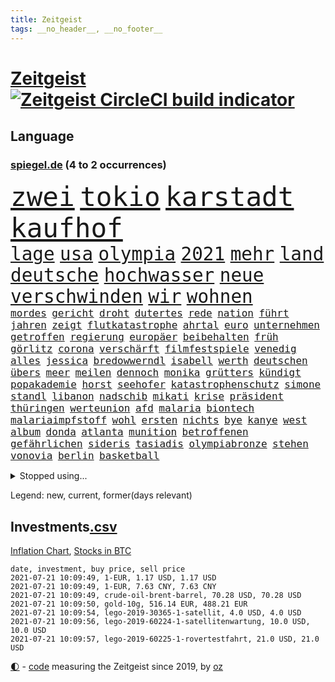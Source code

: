 ```yaml
---
title: Zeitgeist
tags: __no_header__, __no_footer__
---
```


# [Zeitgeist](https://oliz.io/zeitgeist/) [![Zeitgeist CircleCI build indicator](https://circleci.com/gh/ooz/zeitgeist.svg?style=shield)](https://circleci.com/gh/ooz/zeitgeist)

## Language

<h3><a href="https://www.spiegel.de" target="_blank">spiegel.de</a> (4 to 2 occurrences)</h3>
<p style="font-family:monospace">
<span style="font-size:32pt"><a href="news_links.html#zwei" class="current">zwei</a></span>
<span style="font-size:32pt"><a href="news_links.html#tokio" class="current">tokio</a></span>
<span style="font-size:32pt"><a href="news_links.html#karstadt" class="current">karstadt</a></span>
<span style="font-size:32pt"><a href="news_links.html#kaufhof" class="current">kaufhof</a></span>
<br>
<span style="font-size:22pt"><a href="news_links.html#lage" class="current">lage</a></span>
<span style="font-size:22pt"><a href="news_links.html#usa" class="current">usa</a></span>
<span style="font-size:22pt"><a href="news_links.html#olympia" class="current">olympia</a></span>
<span style="font-size:22pt"><a href="news_links.html#2021" class="current">2021</a></span>
<span style="font-size:22pt"><a href="news_links.html#mehr" class="current">mehr</a></span>
<span style="font-size:22pt"><a href="news_links.html#land" class="current">land</a></span>
<span style="font-size:22pt"><a href="news_links.html#deutsche" class="current">deutsche</a></span>
<span style="font-size:22pt"><a href="news_links.html#hochwasser" class="current">hochwasser</a></span>
<span style="font-size:22pt"><a href="news_links.html#neue" class="current">neue</a></span>
<span style="font-size:22pt"><a href="news_links.html#verschwinden" class="current">verschwinden</a></span>
<span style="font-size:22pt"><a href="news_links.html#wir" class="current">wir</a></span>
<span style="font-size:22pt"><a href="news_links.html#wohnen" class="current">wohnen</a></span>
<br>
<span style="font-size:12pt"><a href="news_links.html#mordes" class="current">mordes</a></span>
<span style="font-size:12pt"><a href="news_links.html#gericht" class="current">gericht</a></span>
<span style="font-size:12pt"><a href="news_links.html#droht" class="current">droht</a></span>
<span style="font-size:12pt"><a href="news_links.html#dutertes" class="new">dutertes</a></span>
<span style="font-size:12pt"><a href="news_links.html#rede" class="current">rede</a></span>
<span style="font-size:12pt"><a href="news_links.html#nation" class="current">nation</a></span>
<span style="font-size:12pt"><a href="news_links.html#führt" class="current">führt</a></span>
<span style="font-size:12pt"><a href="news_links.html#jahren" class="current">jahren</a></span>
<span style="font-size:12pt"><a href="news_links.html#zeigt" class="current">zeigt</a></span>
<span style="font-size:12pt"><a href="news_links.html#flutkatastrophe" class="current">flutkatastrophe</a></span>
<span style="font-size:12pt"><a href="news_links.html#ahrtal" class="new">ahrtal</a></span>
<span style="font-size:12pt"><a href="news_links.html#euro" class="current">euro</a></span>
<span style="font-size:12pt"><a href="news_links.html#unternehmen" class="current">unternehmen</a></span>
<span style="font-size:12pt"><a href="news_links.html#getroffen" class="current">getroffen</a></span>
<span style="font-size:12pt"><a href="news_links.html#regierung" class="current">regierung</a></span>
<span style="font-size:12pt"><a href="news_links.html#europäer" class="current">europäer</a></span>
<span style="font-size:12pt"><a href="news_links.html#beibehalten" class="current">beibehalten</a></span>
<span style="font-size:12pt"><a href="news_links.html#früh" class="current">früh</a></span>
<span style="font-size:12pt"><a href="news_links.html#görlitz" class="new">görlitz</a></span>
<span style="font-size:12pt"><a href="news_links.html#corona" class="current">corona</a></span>
<span style="font-size:12pt"><a href="news_links.html#verschärft" class="current">verschärft</a></span>
<span style="font-size:12pt"><a href="news_links.html#filmfestspiele" class="current">filmfestspiele</a></span>
<span style="font-size:12pt"><a href="news_links.html#venedig" class="current">venedig</a></span>
<span style="font-size:12pt"><a href="news_links.html#alles" class="current">alles</a></span>
<span style="font-size:12pt"><a href="news_links.html#jessica" class="current">jessica</a></span>
<span style="font-size:12pt"><a href="news_links.html#bredowwerndl" class="new">bredowwerndl</a></span>
<span style="font-size:12pt"><a href="news_links.html#isabell" class="new">isabell</a></span>
<span style="font-size:12pt"><a href="news_links.html#werth" class="new">werth</a></span>
<span style="font-size:12pt"><a href="news_links.html#deutschen" class="current">deutschen</a></span>
<span style="font-size:12pt"><a href="news_links.html#übers" class="current">übers</a></span>
<span style="font-size:12pt"><a href="news_links.html#meer" class="current">meer</a></span>
<span style="font-size:12pt"><a href="news_links.html#meilen" class="current">meilen</a></span>
<span style="font-size:12pt"><a href="news_links.html#dennoch" class="current">dennoch</a></span>
<span style="font-size:12pt"><a href="news_links.html#monika" class="new">monika</a></span>
<span style="font-size:12pt"><a href="news_links.html#grütters" class="new">grütters</a></span>
<span style="font-size:12pt"><a href="news_links.html#kündigt" class="current">kündigt</a></span>
<span style="font-size:12pt"><a href="news_links.html#popakademie" class="new">popakademie</a></span>
<span style="font-size:12pt"><a href="news_links.html#horst" class="current">horst</a></span>
<span style="font-size:12pt"><a href="news_links.html#seehofer" class="current">seehofer</a></span>
<span style="font-size:12pt"><a href="news_links.html#katastrophenschutz" class="new">katastrophenschutz</a></span>
<span style="font-size:12pt"><a href="news_links.html#simone" class="current">simone</a></span>
<span style="font-size:12pt"><a href="news_links.html#standl" class="new">standl</a></span>
<span style="font-size:12pt"><a href="news_links.html#libanon" class="current">libanon</a></span>
<span style="font-size:12pt"><a href="news_links.html#nadschib" class="new">nadschib</a></span>
<span style="font-size:12pt"><a href="news_links.html#mikati" class="new">mikati</a></span>
<span style="font-size:12pt"><a href="news_links.html#krise" class="current">krise</a></span>
<span style="font-size:12pt"><a href="news_links.html#präsident" class="current">präsident</a></span>
<span style="font-size:12pt"><a href="news_links.html#thüringen" class="current">thüringen</a></span>
<span style="font-size:12pt"><a href="news_links.html#werteunion" class="current">werteunion</a></span>
<span style="font-size:12pt"><a href="news_links.html#afd" class="current">afd</a></span>
<span style="font-size:12pt"><a href="news_links.html#malaria" class="new">malaria</a></span>
<span style="font-size:12pt"><a href="news_links.html#biontech" class="current">biontech</a></span>
<span style="font-size:12pt"><a href="news_links.html#malariaimpfstoff" class="new">malariaimpfstoff</a></span>
<span style="font-size:12pt"><a href="news_links.html#wohl" class="current">wohl</a></span>
<span style="font-size:12pt"><a href="news_links.html#ersten" class="current">ersten</a></span>
<span style="font-size:12pt"><a href="news_links.html#nichts" class="current">nichts</a></span>
<span style="font-size:12pt"><a href="news_links.html#bye" class="new">bye</a></span>
<span style="font-size:12pt"><a href="news_links.html#kanye" class="current">kanye</a></span>
<span style="font-size:12pt"><a href="news_links.html#west" class="current">west</a></span>
<span style="font-size:12pt"><a href="news_links.html#album" class="current">album</a></span>
<span style="font-size:12pt"><a href="news_links.html#donda" class="new">donda</a></span>
<span style="font-size:12pt"><a href="news_links.html#atlanta" class="current">atlanta</a></span>
<span style="font-size:12pt"><a href="news_links.html#munition" class="current">munition</a></span>
<span style="font-size:12pt"><a href="news_links.html#betroffenen" class="current">betroffenen</a></span>
<span style="font-size:12pt"><a href="news_links.html#gefährlichen" class="current">gefährlichen</a></span>
<span style="font-size:12pt"><a href="news_links.html#sideris" class="new">sideris</a></span>
<span style="font-size:12pt"><a href="news_links.html#tasiadis" class="new">tasiadis</a></span>
<span style="font-size:12pt"><a href="news_links.html#olympiabronze" class="new">olympiabronze</a></span>
<span style="font-size:12pt"><a href="news_links.html#stehen" class="current">stehen</a></span>
<span style="font-size:12pt"><a href="news_links.html#vonovia" class="current">vonovia</a></span>
<span style="font-size:12pt"><a href="news_links.html#berlin" class="current">berlin</a></span>
<span style="font-size:12pt"><a href="news_links.html#basketball" class="current">basketball</a></span>
</p>
<details>
<summary>Stopped using...</summary>
<p class="former" style="font-size:12pt">
komplizen(277) durchaus(276) euphorie(276) modernen(276) problematisch(276) usaußenminister(276) verkündet(276) zeuge(276) erleben(275) erntet(275) eugipfel(275) flüchtlingscamp(275) geistliche(275) haftstrafe(275) iranische(275) menschheit(275) mittelfeldspieler(275) osteuropa(275) berichte(274) beweisen(274) gefüllt(274) geschlagen(274) mars(274) schlag(274) solle(274) verstöße(274) vorstand(274) 78(273) alternativen(273) andrea(273) anpfiff(273) armenien(273) aufgefordert(273) bildung(273) esken(273) gelernt(273) gewaltige(273) geworben(273) ifoindex(273) jörg(273) korrigiert(273) leisten(273) lübcke(273) meuthen(273) saskia(273) tieren(273) verschieben(273) vorhaben(273) walter(273) antarktis(272) damaligen(272) dritter(272) entlastet(272) fridays(272) future(272) gestoßen(272) gezeigt(272) höheren(272) katze(272) linie(272) mediziner(272) mitgliedstaaten(272) rechtsextremismus(272) siemens(272) stefanie(272) ausbauen(271) australischer(271) benennt(271) fanden(271) fuß(271) gedenken(271) gehe(271) griffen(271) halt(271) nachfolgerin(271) nannte(271) planeten(271) ruhen(271) schleswigholstein(271) schwangere(271) spanier(271) vermögen(271) 2024(270) autohersteller(270) babys(270) blockieren(270) brown(270) desaster(270) exemplare(270) fleisch(270) intensivbetten(270) ließen(270) plus(270) polizeieinsatz(270) rechtsextremisten(270) sperre(270) verteidiger(270) wirkung(270) zurzeit(270) zuversicht(270) 37(269) 8000(269) höchst(269) interesse(269) investitionen(269) krank(269) kurve(269) medikament(269) schläge(269) sibirien(269) spanischen(269) stoppt(269) subventionen(269) verstorbene(269) wiederwahl(269) 1980(268) ac(268) annegret(268) ausstattung(268) bestimmt(268) coronaimpfstoffe(268) dokumente(268) drehten(268) elke(268) entschuldigen(268) figur(268) finanziell(268) freunden(268) generalsekretär(268) gesteht(268) gesunde(268) jünger(268) linken(268) misshandelt(268) präsidentschaftswahlen(268) riss(268) scheidet(268) solidarität(268) spannenden(268) teilnehmer(268) wand(268) werben(268) ankündigung(267) aserbaidschan(267) atlantik(267) bedrohung(267) behandeln(267) bestraft(267) carsten(267) deal(267) dietmar(267) erwägen(267) greta(267) ifoinstitut(267) liege(267) nationale(267) rainer(267) schulkinder(267) stellten(267) stoppte(267) studenten(267) trennung(267) warnten(267) zwillinge(267) üben(267) ausnahmezustand(266) ausweitung(266) autofahrerin(266) bielefeld(266) bremst(266) fehlverhalten(266) grundlage(266) infektion(266) irans(266) kochen(266) komisch(266) medizinische(266) meinungsfreiheit(266) remis(266) strafzölle(266) treiber(266) tötet(266) update(266) verdächtigt(266) verfügung(266) audi(265) bildschirm(265) gedauert(265) kippen(265) klingbeil(265) kämpfe(265) rathaus(265) razzien(265) stau(265) streamingdienst(265) unterzeichnet(265) verbringen(265) weitergegeben(265) wild(265) absetzung(264) anderthalb(264) billionen(264) coronaerkrankung(264) digitaler(264) linkspartei(264) lothar(264) längere(264) riesige(264) verzicht(264) vorstandschef(264) wieler(264) wären(264) überwachen(264) bundesrechnungshof(263) hammer(263) konzentrieren(263) wahlrechtsreform(263) zusammenhalt(263) 13jähriger(262) 65(262) big(262) ecken(262) interessenvertreter(262) lauter(262) leiche(262) mutige(262) potsdam(262) zentralen(262) 11000(261) blockade(261) dahintersteckt(261) eukommissionschefin(261) islamischen(261) selben(261) separatisten(261) taugt(261) unerträglich(261) berufungsgericht(260) frische(260) genutzt(260) netzwerk(260) sauerstoff(260) see(260) unterstützer(260) beinahe(259) pflanzen(259) ruder(259) töten(259) umsatz(259) verbessern(259) aktivistin(258) appell(258) disney+(258) loswerden(258) stock(258) eigentümer(257) erfunden(257) fakten(257) gletscher(257) kollege(257) offiziellen(257) pjöngjang(257) time(257) wahre(257) andrej(256) christdemokraten(256) entbehrungen(256) paschinjan(256) schlicht(256) verantwortlichen(256) ablenkungsmanöver(255) angelegt(255) auskunft(255) beiträge(255) franzose(255) gedanken(255) gestoppt(255) hotels(255) mangel(255) mittlerweile(255) ryan(255) abouchaker(254) arafat(254) mecklenburgvorpommern(254) norwegens(254) rückzug(254) wachstum(254) alarmiert(253) brutaler(253) erderwärmung(253) jerusalem(253) journalistin(253) mick(253) negativen(253) schumacher(253) sitzung(253) spiegelumfrage(253) strände(253) überraschenden(253) barbara(252) bewusstlos(252) beziehen(252) giuliani(252) green(252) indem(252) iss(252) lasst(252) möchten(252) provokation(252) schonen(252) sozialdemokraten(252) spiegeltitelstory(252) spotify(252) taucht(252) verkehrschaos(252) analysiert(251) luca(251) müsste(251) nachweis(251) option(251) raab(251) spaltet(251) verschärfte(251) minus(250) männlichen(250) pkw(250) empfängt(249) langeweile(249) meines(249) milliardenhilfen(249) 19jähriger(248) bürgerinnen(248) eingeführt(248) erschießt(248) hausarrest(248) kandidieren(248) kassel(248) philosoph(248) text(248) bewahren(247) konferenz(247) regierungschefin(247) rkichef(247) rollt(247) samt(247) singapur(247) pushbacks(246) regierungserklärung(246) schlussphase(246) stellung(246) ausgeweitet(245) bestmarke(245) bewusst(245) favorit(245) heinrich(245) schülerin(245) sprachen(245) verblüffend(245) vergangen(245) verkürzt(245) fußballbund(244) fußballwm(244) gelder(244) gouverneur(244) materialien(244) politikerin(244) öffnung(244) pandemiebekämpfung(243) parallelen(243) umgeht(243) angezeigt(242) fortsetzung(242) kern(242) schokolade(242) steffen(242) trauert(242) angekündigten(241) antrag(241) erzbistum(241) folter(241) landeschef(241) minderjährigen(241) sicherheitsgesetz(241) vermeintlich(241) aktivist(240) erstickt(240) hohem(240) telegram(240) verheerend(240) akten(239) 2009(238) mischen(238) spahns(238) wandel(238) doping(237) dringt(237) iranischen(237) pleite(237) wenigstens(237) einschalten(236) georg(236) halbiert(236) unionspolitiker(236) freispruch(235) schade(235) 40jährige(234) apples(234) gegentor(234) kapitel(234) slowakei(234) unterhaltung(234) 2010(233) schritten(233) vermeidet(233) 41jähriger(232) anfühlt(232) bundesnetzagentur(232) erforscht(232) königshaus(232) ladung(232) sogenannten(232) stürmte(232) georgia(231) vorgenommen(231) chemikalien(230) erhöhung(230) impfstoffs(230) rassismusvorwürfe(230) ausgebucht(229) kongress(229) virusmutation(229) 6000(228) knacken(228) sarah(228) sperren(228) hoteliers(227) richtete(227) rückblick(227) verhinderte(227) hongkongs(226) kameraden(226) syrischen(226) verlegen(226) divers(225) krefeld(225) ursprünglich(225) vorletzten(225) wieso(225) coronajahr(224) gesellschaftlichen(223) präsidentschaft(223) gipfeltreffen(222) grüße(222) normalerweise(222) identität(221) popstars(221) rechtskräftig(221) studios(221) atomabkommen(220) exfreund(220) vorsichtig(219) einblicke(218) muslimischen(218) niedrigsten(218) barrikaden(217) lehrerinnen(217) staatsoberhaupt(217) gezwungen(216) vermisster(216) atomdeal(215) premiers(215) verhältnisse(215) bist(214) ertrank(214) antony(213) blinken(213) inseln(213) mietendeckel(213) coronafolgen(212) absurd(211) härteren(211) bertelsmann(210) cdu/csu(210) tolle(210) abschluss(209) daheim(209) einladung(209) fabian(209) norwegischer(209) regimes(208) reihen(208) verunglückten(207) entzug(206) hinein(206) warme(206) aktionen(205) langem(205) versammelt(205) helgoland(204) versteckte(204) ärgern(204) gruppenspiel(203) älteste(202) champ(201) abgewickelt(200) beschafft(200) rückte(200) showdown(200) zweieinhalb(200) abgeordnetenhaus(199) glänzte(199) finanzministerin(198) kilo(198) aufspüren(197) monatelanger(197) stopp(197) everest(196) ruhrgebiet(196) coronakosten(195) your(195) opa(194) abhilfe(193) überforderte(193) 150000(192) 29jährige(192) bewusstsein(192) ehrt(191) lissabon(191) woelki(191) kulturen(188) ffp2masken(187) ereignet(186) einreisebeschränkungen(185) gerammt(185) zusammenprall(185) aufgespürt(184) hungern(184) virtuelle(184) friends(181) variante(181) dürre(180) polizeiruf(178) impft(176) berüchtigte(175) außergewöhnlich(174) überholen(174) dpa(170) genehmigte(170) strafgerichtshof(168) konkretes(166) beträgt(165) diagnose(163) bestens(161) distanzunterricht(161) langzeitherrscher(160) zulauf(160) 750(159) eigentliche(158) pandemiebedingt(157) kritisierten(156) pommes(155) wucht(155) heikel(154) coronamasken(153) gelöschte(153) nüßlein(153) regierungsbeteiligung(153) affront(152) ehrgeizige(152) unterschriften(152) verringern(152) bekannter(151) total(151) 37jähriger(150) einstufen(150) falschaussagen(150) unveröffentlichten(150) produzent(149) student(149) el(147) hilton(147) pool(147) entzogen(144) herstellers(144) filmemacherin(143) musikindustrie(143) vorfälle(143) frühwarnsystem(142) iii(142) abberufen(141) capital(141) havarie(141) kremlchef(140) sicherheitskräften(140) renditen(139) aung(138) benannt(138) fragwürdige(138) kyi(138) militärputsch(138) suu(138) exportieren(137) stärkste(136) altenpfleger(135) ankläger(135) ausgebildet(135) neuss(135) plagen(135) stiefvater(135) wetters(135) bahnverkehr(133) kaltfront(133) kannte(133) festen(132) giftige(132) containerschiff(131) gereicht(131) recherche(131) sinkenden(131) ungeahnte(131) weiterspielen(130) zusammenbruch(130) argentiniens(129) beschwert(126) marsmission(126) objekte(126) zeichner(126) freigabe(125) gestörten(125) hochschule(125) fliegende(123) musikers(123) typ(123) bürgerrechtler(122) geschäftsmodell(122) münchener(122) realen(122) tagebuch(122) gesteckt(121) übung(121) nachrichtendienste(120) startelf(120) verhaltenskodex(120) zurückgezogen(120) beeindruckt(118) feste(118) 1100(117) obhut(117) russe(117) nikol(116) verlaufen(116) heimische(115) pandemiewelle(115) freizugeben(114) johnsons(114) michigan(114) angefahren(113) kürzeren(113) seinerseits(112) ausfuhr(111) kulturkampf(111) cdumann(110) erkenntnis(110) redaktion(110) strecken(110) ärmeren(110) distanzierten(109) erledigt(109) holten(109) gdl(108) lokführergewerkschaft(108) pekings(108) schwerin(108) plastikflaschen(107) zelle(107) kulturszene(106) lanka(106) sri(106) cannabis(105) kings(105) supernova(105) todes(105) untermauert(105) aktiven(104) isrückkehrerin(104) starregisseur(104) unverantwortlich(104) landesarbeitsgericht(103) szenarien(103) topfavorit(102) diplomatie(101) dopingtests(101) schenkt(101) dosb(100) sportbund(100) aussprache(98) grundlegende(98) kaiserslautern(98) durchschnitt(97) niedrige(97) nigerias(97) teilzeit(97) eigentore(96) pdf(96) lieferte(95) stadtrat(95) usamerikanische(95) charité(94) kürzester(94) angeschlagen(93) anschließende(93) erspart(93) konsumiert(93) bemühen(91) emspiel(91) uskollegen(91) beleuchtung(90) gesundheitsministeriums(90) greenpeace(90) rekordtief(90) wunde(90) überdenken(90) bahnhöfe(89) drüber(89) einladen(89) fonds(89) korunde(89) nachkriegszeit(89) nachschub(89) schädel(89) suezkanal(89) tvexperten(89) aussteiger(88) betrugsvorwürfen(88) ergründen(88) ever(88) genozid(88) given(88) südgrenze(88) br(87) fahrlässig(87) gwyneth(87) havertz(87) kai(87) paltrow(87) rumänien(87) wiesenmüller(87) ausnahmesituation(86) mitspieler(86) tierpark(86) umweltschutzorganisation(86) zoff(86) sozialwohnungen(85) suezkanalbehörde(85) nordafrika(84) tafel(84) verschlingen(84) impfstoffverteilung(83) durchführen(82) hauch(82) spiegellesern(82) 250(81) betragen(81) junges(81) klimaneutralität(81) kuriere(81) labourpartei(81) nordmazedonien(81) überführt(81) brust(80) feldpost(80) petry(80) schießtraining(80) unkonventionelles(80) unternehmenssteuern(80) anzumerken(79) drittstaaten(79) italienisch(79) vertrödeln(79) zwischenfall(79) 45000(78) flugzeugs(78) gegebene(78) geldhahn(78) ifoinstituts(78) heiter(77) homophobie(77) träumte(77) weltgrößten(77) 60jährige(76) hussein(76) interessiert's(76) stocken(76) vergiftetes(76) aliens(75) umstellung(75) benzema(74) blunt(74) hochschwangere(74) bezweifeln(73) uneins(73) abzuwenden(72) dieselmotor(72) mumie(72) ostdeutschland(72) vinci(72) eiltempo(71) fasst(71) freitagnachmittag(71) gründerinnen(71) krisenland(70) stromnetzes(70) dei(69) opus(69) ultrakonservativen(69) begründete(68) jugendämter(68) olympiaaus(68) reederei(68) systematische(68) vergewaltiger(68) windsors(68) bergwerk(67) einfrieren(67) wedding(67) klagte(66) lai(66) sanktionsliste(66) usforscher(66) bouffier(65) eskalierte(65) examen(65) lässig(65) straftatbestand(65) unterhauses(65) abwarten(64) chatprotokolle(64) intensivmedizin(64) jubel(64) streikt(64) motorrad(63) petition(63) sozialisten(63) erzürnt(62) exweltmeister(62) gegensatz(62) herzrhythmusstörungen(62) konzentration(62) lizenzen(62) revolutionären(62) stritten(62) einsehen(61) praktiken(61) square(61) typisch(61) arenen(60) ebike(60) elton(60) label(60) normales(60) sarkastischen(60) scarlett(60) vorbehalt(60) betritt(59) erstem(59) festspiele(59) forschungsprojekt(59) konzernen(59) drosseln(58) entweder(58) psychotherapeutin(58) rudy(58) wagt(58) wmdritte(58) bezahlte(57) tiraden(57) bestritt(56) zweijähriges(56) ferne(55) führungskräfte(55) giulianis(55) krebserkrankung(55) weltklimarat(55) bafög(54) rannten(54) badeunfall(53) beisein(53) bildungseinrichtungen(52) elmar(52) hochhauses(52) rekordzeit(52) umgekommen(52) chinese(51) daneben(51) europapolitiker(51) nähern(51) beispiellose(50) indische(50) küstenstadt(50) lobbyisten(50) sorglosigkeit(50) vereinsikone(50) aogo(49) bretagne(49) lehmann(49) staatlicher(49) vorreiter(49) gastronomen(48) geknackt(48) klugen(48) ausgelassen(47) ausgezählt(47) musikstreaming(47) nepal(47) gravierenden(46) kaufte(46) ransomware(46) schleppte(46) touristische(46) vertrieben(46) luftangriff(45) nervig(45) schlauchboot(45) wachsenden(45) chips(44) curevacimpfstoff(44) installieren(44) klimaschutzbewegung(44) versperrt(44) billy(43) blatts(43) historikerin(43) emteilnahme(42) fünfstündigen(42) geraden(42) hitlergruß(42) pumpt(42) sträubt(42) zwischenergebnisse(42) chronologie(41) familienhund(41) festnehmen(41) angekurbelt(40) eigner(40) einsätze(40) hardliner(40) hygienekonzept(40) israelisches(40) übergriffs(40) abgestiegen(39) herzog(39) johansson(39) lokführer(39) unglaublich(39) entmachten(38) hals(38) hindus(38) linksradikale(38) verursachen(38) vollbremsung(38) fahne(37) heben(37) israelischer(37) parlamentswahlen(37) samuraischwert(37) suppe(37) verbrennerverbot(37) videocall(37) westjordanland(37) erreichten(36) karim(36) kugel(36) tornados(36) videoaufnahmen(36) antisemitische(35) dynamik(35) erzielen(35) nachmelden(35) republik21podcast(35) steuerflucht(35) 52jähriger(34) benzinautos(34) profiteure(34) solar(34) trickste(34) zweifachen(34) atomprogramm(33) dänischenhagen(33) körperkult(33) mangelhafter(33) naturschützer(33) treffern(33) afdchefs(32) fußballgeschichte(32) hms(32) sapega(32) zeugnisse(32) zikaden(32) özdemir(32) betraf(31) flugzeugträger(31) geschichtsbüchern(31) hamasflagge(31) palästinensischen(31) arbeitsrecht(30) herford(30) nebenjobs(30) supreme(30) alaba(29) assistentin(29) terrorverdächtiger(29) verwandeln(29) zurückzahlen(29) abgeschrieben(28) angler(28) covid19impfstoffs(28) entgangen(28) fangen(28) weitergeleitet(28) cnnjournalistin(27) eingedrungen(27) juraprüfung(27) marktposition(27) nordostseekanal(27) rammte(27) wettbewerbshüter(27) zusammenarbeiten(27) bergsteigerin(26) drugs(26) muslimen(26) pearl(26) sympathie(26) teuerung(26) tsang(26) ureinwohner(26) waffenhändler(26) wahlrechtsänderung(26) xpress(26) genderverbot(25) my(25) streiken(25) usserie(25) dauerhaften(24) eva(24) festzunehmen(24) gendersprache(24) populismus(24) realitätsverweigerung(24) sofja(24) späteren(24) wurm(24) 215(23) angespannten(23) annamaria(23) beziffern(23) ferchichi(23) kultusminister(23) lebe(23) nashörner(23) schusswaffe(23) schwäche(23) 01(22) ausfiel(22) erschreckt(22) kriegsschiff(22) kurioses(22) olympiapremiere(22) uswahlen(22) bauwirtschaft(21) buchhandels(21) entschärfen(21) lokal(21) martina(21) preiserhöhung(21) schärfe(21) sinovac(21) soweit(21) felsen(20) hörten(20) linkenabgeordneten(20) mühsam(20) unsicherheiten(20) ussanktionen(20) verfolgten(20) zehntausend(20) abflauen(19) aggressiver(19) brent(19) euroleague(19) ferngesteuert(19) gefangener(19) maschinenpistole(19) nordseesorte(19) angedockt(18) bewaffnen(18) britischem(18) familienplanung(18) hakt(18) hilfskräfte(18) höherer(18) kernmodul(18) lupe(18) schultern(18) alliierten(17) kleidung(17) sterbende(17) flüchtet(16) gefangenenaustausch(16) katalanischen(16) microsoftbetriebssystem(16) publikumsliebling(16) weiterbauen(16) wussten(16) anführer(15) busquets(15) hessische(15) unmittelbare(15) zehnjähriger(15) drückte(14) jamaika(14) salvadors(14) sek(14) ahnden(13) ausbreiten(13) begrünen(13) beuth(13) chatgruppen(13) leopoldina(13) rechtsstaatlichkeit(13) untätigkeitsverfahren(13) atalay(12) bolt(12) halbfinals(12) kopie(12) optionen(12) pinar(12) radikaler(12) rechtlichen(12) sergej(12) schublade(11)
</p>
</details>
<p>Legend: <span class="new">new</span>, <span class="current">current</span>, <span class="former">former(days relevant)</span></p>

## Investments[.csv](investments.csv)

[Inflation Chart](https://inflationchart.com),
[Stocks in BTC](https://stonksinbtc.xyz/)

```
date, investment, buy price, sell price
2021-07-21 10:09:49, 1-EUR, 1.17 USD, 1.17 USD
2021-07-21 10:09:49, 1-EUR, 7.63 CNY, 7.63 CNY
2021-07-21 10:09:49, crude-oil-brent-barrel, 70.28 USD, 70.28 USD
2021-07-21 10:09:50, gold-10g, 516.14 EUR, 488.21 EUR
2021-07-21 10:09:54, lego-2019-30365-1-satellit, 4.0 USD, 4.0 USD
2021-07-21 10:09:56, lego-2019-60224-1-satellitenwartung, 10.0 USD, 10.0 USD
2021-07-21 10:09:57, lego-2019-60225-1-rovertestfahrt, 21.0 USD, 21.0 USD
```

<footer>
<a href="javascript:toggleTheme()" class="nav">🌓</a>
- <a href="https://github.com/ooz/zeitgeist">code</a> measuring the Zeitgeist since 2019, by <a href="https://oliz.io">oz</a>
</footer>
